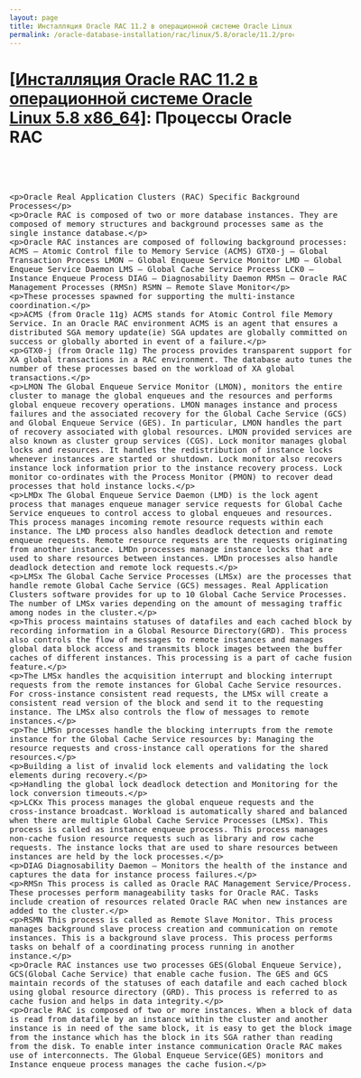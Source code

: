```yaml
---
layout: page
title: Инсталляция Oracle RAC 11.2 в операционной системе Oracle Linux 5.8 x86_64
permalink: /oracle-database-installation/rac/linux/5.8/oracle/11.2/process/
---
```


# <a href="/oracle-database-installation/rac/linux/5.8/oracle/11.2/">[Инсталляция Oracle RAC 11.2 в операционной системе Oracle Linux 5.8 x86_64]</a>: Процессы Oracle RAC

<br/>

<xmp>

Oracle Real Application Clusters (RAC) Specific Background Processes

Oracle RAC is composed of two or more database instances. They are composed of memory structures and background processes same as the single instance database.


Oracle RAC instances are composed of following background processes:
ACMS    — Atomic Control file to Memory Service (ACMS)
GTX0-j  — Global Transaction Process
LMON    — Global Enqueue Service Monitor
LMD     — Global Enqueue Service Daemon
LMS     — Global Cache Service Process
LCK0    — Instance Enqueue Process
DIAG    — Diagnosability Daemon
RMSn    — Oracle RAC Management Processes (RMSn)
RSMN    — Remote Slave Monitor


These processes spawned for supporting the multi-instance coordination.


ACMS (from Oracle 11g)
ACMS stands for Atomic Control file Memory Service. In an Oracle RAC environment ACMS is an agent that ensures a distributed SGA memory update(ie) SGA updates are globally committed on success or globally aborted in event of a failure.

GTX0-j  (from Oracle 11g)
The process provides transparent support for XA global transactions in a RAC environment. The database auto tunes the number of these processes based on the workload of XA global transactions.


LMON
The Global Enqueue Service Monitor (LMON), monitors the entire cluster to manage the global enqueues and the resources and performs global enqueue recovery operations. LMON manages instance and process failures and the associated recovery for the Global Cache Service (GCS) and Global Enqueue Service (GES). In particular, LMON handles the part of recovery associated with global resources. LMON provided services are also known as cluster group services (CGS). Lock monitor manages global locks and resources. It handles the redistribution of instance locks whenever instances are started or shutdown. Lock monitor also recovers instance lock information prior to the instance recovery process. Lock monitor co-ordinates with the Process Monitor (PMON) to recover dead processes that hold instance locks.


LMDx
The Global Enqueue Service Daemon (LMD) is the lock agent process that manages enqueue manager service requests for Global Cache Service enqueues to control access to global enqueues and resources. This process manages incoming remote resource requests within each instance. The LMD process also handles deadlock detection and remote enqueue requests. Remote resource requests are the requests originating from another instance. LMDn processes manage instance locks that are used to share resources between instances. LMDn processes also handle deadlock detection and remote lock requests.


LMSx
The Global Cache Service Processes (LMSx) are the processes that handle remote Global Cache Service (GCS) messages. Real Application Clusters software provides for up to 10 Global Cache Service Processes. The number of LMSx varies depending on the amount of messaging traffic among nodes in the cluster.

This process maintains statuses of datafiles and each cached block by recording information in a Global Resource Directory(GRD). This process also controls the flow of messages to remote instances and manages global data block access and transmits block images between the buffer caches of different instances. This processing is a part of cache fusion feature.

The LMSx handles the acquisition interrupt and blocking interrupt requests from the remote instances for Global Cache Service resources. For cross-instance consistent read requests, the LMSx will create a consistent read version of the block and send it to the requesting instance. The LMSx also controls the flow of messages to remote instances.

The LMSn processes handle the blocking interrupts from the remote instance for the Global Cache Service resources by:
Managing the resource requests and cross-instance call operations for the shared resources.

Building a list of invalid lock elements and validating the lock elements during recovery.

Handling the global lock deadlock detection and Monitoring for the lock conversion timeouts.


LCKx
This process manages the global enqueue requests and the cross-instance broadcast. Workload is automatically shared and balanced when there are multiple Global Cache Service Processes (LMSx). This process is called as instance enqueue process. This process manages non-cache fusion resource requests such as library and row cache requests. The instance locks that are used to share resources between instances are held by the lock processes.


DIAG
Diagnosability Daemon – Monitors the health of the instance and captures the data for instance process failures.


RMSn
This process is called as Oracle RAC Management Service/Process. These processes perform manageability tasks for Oracle RAC. Tasks include creation of resources related Oracle RAC when new instances are added to the cluster.

RSMN
This process is called as Remote Slave Monitor. This process manages background slave process creation and communication on remote instances. This is a background slave process. This process performs tasks on behalf of a coordinating process running in another instance.


Oracle RAC instances use two processes GES(Global Enqueue Service), GCS(Global Cache Service) that enable cache fusion. The GES and GCS maintain records of the statuses of each datafile and each cached block using global resource directory (GRD). This process is referred to as cache fusion and helps in data integrity.

Oracle RAC is composed of two or more instances. When a block of data is read from datafile by an instance within the cluster and another instance is in need of the same block, it is easy to get the block image from the instance which has the block in its SGA rather than reading from the disk. To enable inter instance communication Oracle RAC makes use of interconnects. The Global Enqueue Service(GES) monitors and Instance enqueue process manages the cache fusion.


</xmp>
